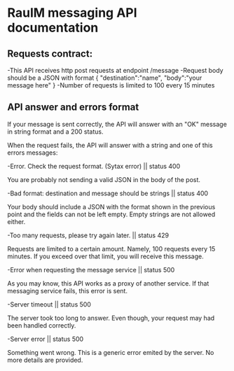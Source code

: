 # RaulM messaging API documentation

## Requests contract:

-This API receives http post requests at endpoint /message
-Request body should be a JSON with format 
 {
   "destination":"name",
   "body":"your message here" 
  }
-Number of requests is limited to 100 every 15 minutes

## API answer and errors format

If your message is sent correctly, the API will answer with an "OK" message in string
format and a 200 status. 

When the request fails, the API will answer with a string and one of this errors messages:

  -Error. Check the request format. (Sytax error) || status 400

  You are probably not sending a valid JSON in the body of the post.

  -Bad format: destination and message should be strings || status 400

  Your body should include a JSON with the format shown in the previous point and
  the fields can not be left empty. Empty strings are not allowed either.

  -Too many requests, please try again later. || status 429

  Requests are limited to a certain amount. Namely, 100 requests every 15 minutes.
  If you exceed over that limit, you will receive this message.

  -Error when requesting the message service || status 500

  As you may know, this API works as a proxy of another service. If that messaging
  service fails, this error is sent.

  -Server timeout || status 500

  The server took too long to answer. Even though, your request may had been handled correctly.

  -Server error || status 500

  Something went wrong. This is a generic error emited by the server. No more details are provided.
  
